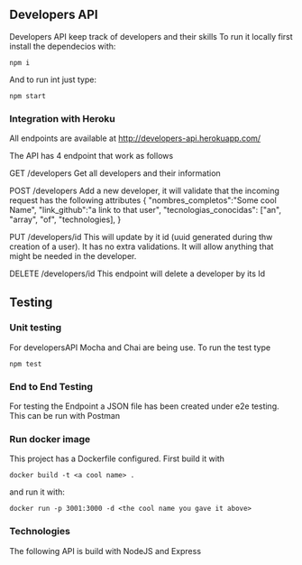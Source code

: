 ## Developers API

Developers API keep track of developers and their skills
To run it locally first install the dependecios with:
```
npm i
```
And to run int just type:
```
npm start
```
### Integration with Heroku
All endpoints are available at http://developers-api.herokuapp.com/

The API has 4 endpoint that work as follows

GET /developers
Get all developers and their information

POST /developers
Add a new developer, it will validate that the incoming request has the following attributes
{
	"nombres_completos":"Some cool Name",
	"link_github":"a link to that user",
	"tecnologias_conocidas": ["an", "array", "of", "technologies],
}

PUT /developers/id
This will update by it id (uuid generated during thw creation of a user). It has no extra validations.
It will allow anything that might be needed in the developer.

DELETE /developers/id
This endpoint will delete a developer by its Id

## Testing

### Unit testing
For developersAPI Mocha and Chai are being use. To run the test type

```
npm test
```

### End to End Testing

For testing the Endpoint a JSON file has been created under e2e testing. This can be run with Postman

### Run docker image

This project has a Dockerfile configured. First build it with
```
docker build -t <a cool name> .
```
and run it with:
```
docker run -p 3001:3000 -d <the cool name you gave it above>
```
### Technologies
The following API is build with NodeJS and Express
